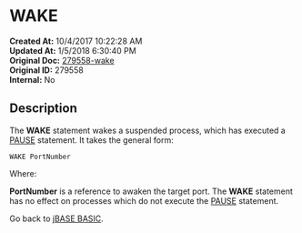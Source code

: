 # WAKE

**Created At:** 10/4/2017 10:22:28 AM  
**Updated At:** 1/5/2018 6:30:40 PM  
**Original Doc:** [279558-wake](https://docs.jbase.com/36868-jbase-basic/279558-wake)  
**Original ID:** 279558  
**Internal:** No  

## Description

The **WAKE** statement wakes a suspended process, which has executed a [PAUSE](./../pause) statement. It takes the general form:

```
WAKE PortNumber
```

Where:

**PortNumber** is a reference to awaken the target port. The **WAKE** statement has no effect on processes which do not execute the [PAUSE](./../pause) statement.

Go back to [jBASE BASIC](./../jbase-basic-programmers-reference-guide).
